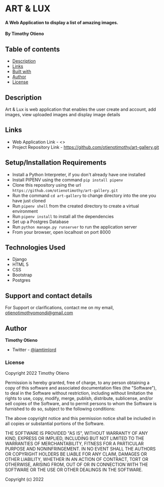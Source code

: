 # ART & LUX

#### A Web Application to display a list of amazing images.

#### By **Timothy Otieno**

## Table of contents

- [Description](#description)
- [Links](#links)
- [Built with](#technologies-used)
- [Author](#author)
- [License](#license)

## Description

Art & Lux is web application that enables the user create and account, add images, view uploaded images and display image details

## Links

- Web Application Link - <>
- Project Repository Link - <https://github.com/otienotimothy/art-gallery.git>

## Setup/Installation Requirements

- Install a Python Interpreter, if you don't already have one installed
- Install PIPENV using the command `pip install pipenv`
- Clone this repository using the url `https://github.com/otienotimothy/art-gallery.git`
- Run the command `cd art-gallery` to change directory into the one you have just cloned
- Run `pipenv shell` from the created directory to create a virtual environment
- Run `pipenv install` to install all the dependencies
- Set up a Postgres Database
- Run `python manage.py runserver` to run the application server
- From your browser, open localhost on port 8000

## Technologies Used

- Django
- HTML 5
- CSS
- Bootstrap
- Postgres

## Support and contact details

For Support or clarifications, contact me on my email, <otienotimothyomondi@gmail.com>

## Author

**Timothy Otieno**

- Twitter - [@iamtimlord](https://twitter.com/iamtimlord)

### License

Copyright 2022 Timothy Otieno

Permission is hereby granted, free of charge, to any person obtaining a copy of this software and associated documentation files (the "Software"), to deal in the Software without restriction, including without limitation the rights to use, copy, modify, merge, publish, distribute, sublicense, and/or sell copies of the Software, and to permit persons to whom the Software is furnished to do so, subject to the following conditions:

The above copyright notice and this permission notice shall be included in all copies or substantial portions of the Software.

THE SOFTWARE IS PROVIDED "AS IS", WITHOUT WARRANTY OF ANY KIND, EXPRESS OR IMPLIED, INCLUDING BUT NOT LIMITED TO THE WARRANTIES OF MERCHANTABILITY, FITNESS FOR A PARTICULAR PURPOSE AND NONINFRINGEMENT. IN NO EVENT SHALL THE AUTHORS OR COPYRIGHT HOLDERS BE LIABLE FOR ANY CLAIM, DAMAGES OR OTHER LIABILITY, WHETHER IN AN ACTION OF CONTRACT, TORT OR OTHERWISE, ARISING FROM, OUT OF OR IN CONNECTION WITH THE SOFTWARE OR THE USE OR OTHER DEALINGS IN THE SOFTWARE.

Copyright (c) 2022
